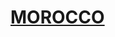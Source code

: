 <div class="jhjg">
    <a href="gtyfdtrttui" media="tv">
        <div id="drryreyery">
            <h1 class="double">MOROCCO</h1>
        </div>
    </a>
</div>
